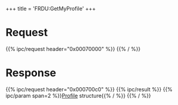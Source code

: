 +++
title = 'FRDU:GetMyProfile'
+++

# Request

{{% ipc/request header="0x00070000" %}}
{{% / %}}

# Response

{{% ipc/request header="0x000700c0" %}}
{{% ipc/result %}}
{{% ipc/param span=2 %}}[Profile](Friend_Services#profile "wikilink") structure{{% / %}}
{{% / %}}
